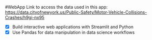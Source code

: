 #WebApp
Link to access the data used in this app: https://data.cityofnewyork.us/Public-Safety/Motor-Vehicle-Collisions-Crashes/h9gi-nx95

-[x] Build interactive web applications with Streamlit and Python
-[x] Use Pandas for data manipulation in data science workflows